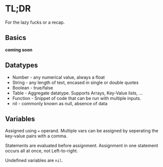 # TL;DR
For the lazy fucks or a recap.

## Basics
**coming soon**

## Datatypes
- Number - any numerical value, always a float
- String - any length of text, encased in single or double quotes
- Boolean - true/false
- Table - Aggregate datatype. Supports Arrays, Key-Value lists, ...
- Function - Snippet of code that can be run with multiple inputs.
- nil - commonly known as null, absence of data

## Variables
Assigned using `=` operand. Multiple vars can be assigned by seperating the key-value pairs with a comma.

Statements are evaluated before assignment. Assignment in one statement occurs all at once, not Left-to-right.

Undefined variables are `nil`.

